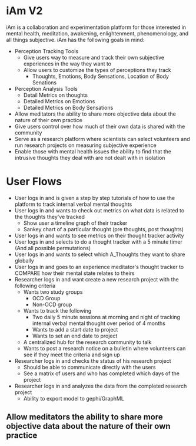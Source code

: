 # iAm V2
iAm is a collaboration and experimentation platform for those interested in mental health, meditation, awakening, enlightenment, phenomenology, and all things subjective. iAm has the following goals in mind:

* Perception Tracking Tools
    * Give users way to measure and track their own subjective experiences in the way they want to
    * Allow users to customize the types of perceptions they track
        * Thoughts, Emotions, Body Sensations, Location of Body Senations
* Perception Analysis Tools
    * Detail Metrics on thoughts
    * Detailed Metrics on Emotions
    * Detailed Metrics on Body Sensations
* Allow meditators the ability to share more objective data about the nature of their own practice
* Give users control over how much of their own data is shared with the community
* Serve as a research platform where scientists can select volunteers and run research projects on measuring subjective experience
* Enable those with mental health issues the ability to find that the intrusive thoughts they deal with are not dealt with in isolation


# User Flows 

* User logs in and is given a step by step tutorials of how to use the platform to track internal verbal mental thoughts
* User logs in and wants to check out metrics on what data is related to the thoughts they've tracked
    * Show user a timeline graph of their tracker
    * Sankey chart of a particular thought (pre thoughts, post thoughts)
* User logs in and wants to see metrics on their thought tracker activity
* User logs in and selects to do a thought tracker with a 5 minute timer (And all possible permutations)
* User logs in and wants to select which A_Thoughts they want to share globally
* User logs in and goes to an experience meditator's thought tracker to COMPARE how their mental state relates to theirs
* Researcher logs in and want create a new research project with the following criteria
    * Wants two study groups
        * OCD Group
        * Non-OCD group
    * Wants to track the following
        * Two daily 5 minute sessions at morning and night of tracking internal verbal mental thought over period of 4 months
        * Wants to add a start date to project
        * Wants to set an end date to project
    * A centralized hub for the research community to talk 
    * Wants to post a research notice on a bulletin where volunteers can see if they meet the criteria and sign up
* Researcher logs in and checks the status of his research project
    * Should be able to communicate directly with the users
    * See a matrix of users and who has completed which days of the project
* Researcher logs in and analyzes the data from the completed research project
    * Ability to export model to gephi/GraphML


## Allow meditators the ability to share more objective data about the nature of their own practice
